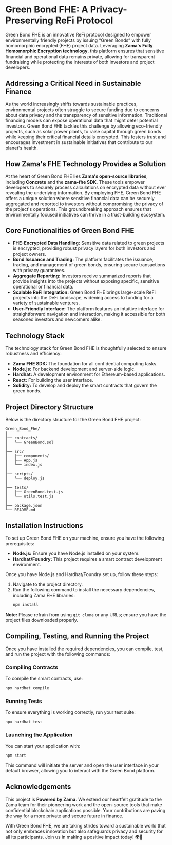 # Green Bond FHE: A Privacy-Preserving ReFi Protocol

Green Bond FHE is an innovative ReFi protocol designed to empower environmentally friendly projects by issuing “Green Bonds” with fully homomorphic encrypted (FHE) project data. Leveraging **Zama's Fully Homomorphic Encryption technology**, this platform ensures that sensitive financial and operational data remains private, allowing for transparent fundraising while protecting the interests of both investors and project developers.

## Addressing a Critical Need in Sustainable Finance

As the world increasingly shifts towards sustainable practices, environmental projects often struggle to secure funding due to concerns about data privacy and the transparency of sensitive information. Traditional financing models can expose operational data that might deter potential investors. Green Bond FHE tackles this challenge by allowing eco-friendly projects, such as solar power plants, to raise capital through green bonds while keeping their critical financial details encrypted. This fosters trust and encourages investment in sustainable initiatives that contribute to our planet's health.

## How Zama's FHE Technology Provides a Solution

At the heart of Green Bond FHE lies **Zama's open-source libraries**, including **Concrete** and the **zama-fhe SDK**. These tools empower developers to securely process calculations on encrypted data without ever revealing the underlying information. By employing FHE, Green Bond FHE offers a unique solution where sensitive financial data can be securely aggregated and reported to investors without compromising the privacy of the project's operations. This groundbreaking approach ensures that environmentally focused initiatives can thrive in a trust-building ecosystem.

## Core Functionalities of Green Bond FHE

- **FHE-Encrypted Data Handling:** Sensitive data related to green projects is encrypted, providing robust privacy layers for both investors and project owners.
- **Bond Issuance and Trading:** The platform facilitates the issuance, trading, and management of green bonds, ensuring secure transactions with privacy guarantees.
- **Aggregate Reporting:** Investors receive summarized reports that provide insights into the projects without exposing specific, sensitive operational or financial data.
- **Scalable ReFi Integration:** Green Bond FHE brings large-scale ReFi projects into the DeFi landscape, widening access to funding for a variety of sustainable ventures.
- **User-Friendly Interface:** The platform features an intuitive interface for straightforward navigation and interaction, making it accessible for both seasoned investors and newcomers alike.

## Technology Stack

The technology stack for Green Bond FHE is thoughtfully selected to ensure robustness and efficiency:

- **Zama FHE SDK:** The foundation for all confidential computing tasks.
- **Node.js:** For backend development and server-side logic.
- **Hardhat:** A development environment for Ethereum-based applications.
- **React:** For building the user interface.
- **Solidity:** To develop and deploy the smart contracts that govern the green bonds.

## Project Directory Structure

Below is the directory structure for the Green Bond FHE project:

```
Green_Bond_Fhe/
│
├── contracts/
│   └── GreenBond.sol
│
├── src/
│   ├── components/
│   ├── App.js
│   └── index.js
│
├── scripts/
│   └── deploy.js
│
├── tests/
│   ├── GreenBond.test.js
│   └── utils.test.js
│
├── package.json
└── README.md
```

## Installation Instructions

To set up Green Bond FHE on your machine, ensure you have the following prerequisites:

- **Node.js:** Ensure you have Node.js installed on your system.
- **Hardhat/Foundry:** This project requires a smart contract development environment.

Once you have Node.js and Hardhat/Foundry set up, follow these steps:

1. Navigate to the project directory.
2. Run the following command to install the necessary dependencies, including Zama FHE libraries:
   ```bash
   npm install
   ```

**Note:** Please refrain from using `git clone` or any URLs; ensure you have the project files downloaded properly.

## Compiling, Testing, and Running the Project

Once you have installed the required dependencies, you can compile, test, and run the project with the following commands:

### Compiling Contracts
To compile the smart contracts, use:
```bash
npx hardhat compile
```

### Running Tests
To ensure everything is working correctly, run your test suite:
```bash
npx hardhat test
```

### Launching the Application
You can start your application with:
```bash
npm start
```

This command will initiate the server and open the user interface in your default browser, allowing you to interact with the Green Bond platform.

## Acknowledgements

This project is **Powered by Zama**. We extend our heartfelt gratitude to the Zama team for their pioneering work and the open-source tools that make confidential blockchain applications possible. Your contributions are paving the way for a more private and secure future in finance.

With Green Bond FHE, we are taking strides toward a sustainable world that not only embraces innovation but also safeguards privacy and security for all its participants. Join us in making a positive impact today! 🌍💚